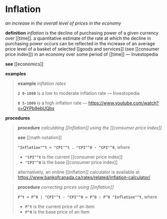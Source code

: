 # Inflation

_an increase in the overall level of prices in the economy_

**definition** _inflation_ is the decline of purchasing power of a given currency over [[time]]. a quantitative estimate of the rate at which the decline in purchasing power occurs can be reflected in the increase of an average price level of a basket of selected [[goods and services]] (see [[consumer price index]]) in an economy over some period of [[time]] &mdash; Investopedia

**see** [[economics]]

**examples**

> **example** _inflation rates_
>
> **`2 0-1000`** is a low to moderate inflation rate &mdash; Investopedia
>
> **`8 5-1000`** is a high inflation rate &mdash; <https://www.youtube.com/watch?v=QYPb9ebUQbs>

**procedures**

> **procedure** _calculating [[inflation]] using the [[consumer price index]]_
>
> **see** [[math notation]]
>
> **`"Inflation"^t = "CPI"^t . "CPI"^0 - "CPI"^0`**, where
>
> - **`"CPI"^t`** is the current [[consumer price index]]
> - **`"CPI"^0`** is the base [[consumer price index]]
>
> alternatively, an online [[inflation]] calculator is available at <https://www.bankofcanada.ca/rates/related/inflation-calculator/>

> **procedure** _correcting prices using [[inflation]]_
>
> **`P^t = P^0 | "CPI"^t - "CPI"^0 = P^0 : P^0 "Inflation"^t`**, where
>
> - **`P^t`** is the current price of an item
> - **`P^0`** is the base price of an item
